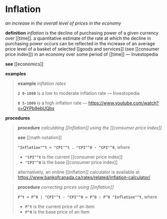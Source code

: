 # Inflation

_an increase in the overall level of prices in the economy_

**definition** _inflation_ is the decline of purchasing power of a given currency over [[time]]. a quantitative estimate of the rate at which the decline in purchasing power occurs can be reflected in the increase of an average price level of a basket of selected [[goods and services]] (see [[consumer price index]]) in an economy over some period of [[time]] &mdash; Investopedia

**see** [[economics]]

**examples**

> **example** _inflation rates_
>
> **`2 0-1000`** is a low to moderate inflation rate &mdash; Investopedia
>
> **`8 5-1000`** is a high inflation rate &mdash; <https://www.youtube.com/watch?v=QYPb9ebUQbs>

**procedures**

> **procedure** _calculating [[inflation]] using the [[consumer price index]]_
>
> **see** [[math notation]]
>
> **`"Inflation"^t = "CPI"^t . "CPI"^0 - "CPI"^0`**, where
>
> - **`"CPI"^t`** is the current [[consumer price index]]
> - **`"CPI"^0`** is the base [[consumer price index]]
>
> alternatively, an online [[inflation]] calculator is available at <https://www.bankofcanada.ca/rates/related/inflation-calculator/>

> **procedure** _correcting prices using [[inflation]]_
>
> **`P^t = P^0 | "CPI"^t - "CPI"^0 = P^0 : P^0 "Inflation"^t`**, where
>
> - **`P^t`** is the current price of an item
> - **`P^0`** is the base price of an item
